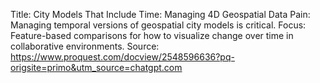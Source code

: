 Title: City Models That Include Time: Managing 4D Geospatial Data
Pain: Managing temporal versions of geospatial city models is critical.
Focus: Feature-based comparisons for how to visualize change over time in collaborative environments.
Source: https://www.proquest.com/docview/2548596636?pq-origsite=primo&utm_source=chatgpt.com
